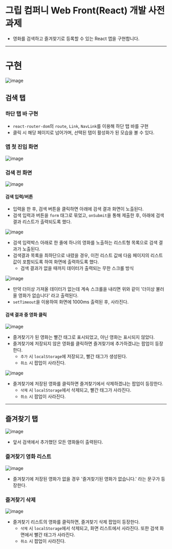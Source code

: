 # 그립 컴퍼니 Web Front(React) 개발 사전 과제

- 영화를 검색하고 즐겨찾기로 등록할 수 있는 React 앱을 구현합니다.

---

# 구현 
![image](https://user-images.githubusercontent.com/88325253/168460093-1eb50e7e-d515-4e33-9ded-652254afc48f.png)

## 검색 탭

### 하단 탭 바 구현
- `react-router-dom`의 `route`, `Link`, `NavLink`를 이용해 하단 탭 바를 구현
- 클릭 시 해당 페이지로 넘어가며, 선택된 탭이 활성화가 된 모습을 볼 수 있다.

### 앱 첫 진입 화면
![image](https://user-images.githubusercontent.com/88325253/168460149-4e4fd501-b22c-4aa1-b7ce-457cb216e9dd.png)

### 검색 전 화면
![image](https://user-images.githubusercontent.com/88325253/168460169-80470768-42cd-4120-9077-661b5c6db499.png)

#### 검색 입력/버튼
- 입력을 한 후, 검색 버튼을 클릭하면 아래에 검색 결과 화면이 노출된다.
- 검색 입력과 버튼을 `form` 태그로 묶었고, `onSubmit`을 통해 제출한 후, 아래에 검색 결과 리스트가 출력되도록 했다.

![image](https://user-images.githubusercontent.com/88325253/168460249-7ca3ccf9-8538-49d9-b868-a5b7195e54d7.png)

- 검색 입력박스 아래로 한 줄에 하나의 영화를 노출하는 리스트형 목록으로 검색 결과가 노출된다.
- 검색결과 목록을 최하단으로 내렸을 경우, 이전 리스트 값에 다음 페이지의 리스트 값이 포함되도록 하여 화면에 출력하도록 했다.
  - 검색 결과가 없을 때까지 데이터가 출력되는 무한 스크롤 방식

![image](https://user-images.githubusercontent.com/88325253/168460638-43e55397-3433-4df3-96fb-8d3528ce4771.png)

- 만약 더이상 가져올 데이터가 없는데 계속 스크롤을 내리면 위와 같이 '더이상 불러올 영화가 없습니다' 라고 출력된다.
- `setTimeout`을 이용하여 화면에 1000ms 출력된 후, 사라진다.

#### 검색 결과 중 영화 클릭

![image](https://user-images.githubusercontent.com/88325253/168460747-f27c5b06-24ff-4cb2-9c6e-1a85bb02a5fb.png)

- 즐겨찾기가 된 영화는 빨간 태그로 표시되었고, 아닌 영화는 표시되지 않았다.
- 즐겨찾기에 저장되지 않은 영화를 클릭하면 즐겨찾기에 추가하겠냐는 팝업이 등장한다.
  - `추가` 시 `localStorage`에 저장되고, 빨간 태그가 생성된다.
  - `취소` 시 팝업이 사라진다.

![image](https://user-images.githubusercontent.com/88325253/168460872-266ef3d5-ad37-42cc-a338-5b6af2e44f25.png)

- 즐겨찾기에 저장된 영화를 클릭하면 즐겨찾기에서 삭제하겠냐는 팝업이 등장한다.
  - `삭제` 시 `localStorage`에서 삭제되고, 빨간 태그가 사라진다.
  - `취소` 시 팝업이 사라진다.

---

## 즐겨찾기 탭

![image](https://user-images.githubusercontent.com/88325253/168460913-c66b9b06-c28a-4933-bbe4-c0994b9bd8ab.png)

- 앞서 검색에서 추가했던 모든 영화들이 출력된다.

### 즐겨찾기 영화 리스트

![image](https://user-images.githubusercontent.com/88325253/168461025-4718fd0f-5bc0-490f-b742-5507750e0834.png)

- 즐겨찾기에 저장된 영화가 없을 경우 '즐겨찾기된 영화가 없습니다.' 라는 문구가 등장한다.

### 즐겨찾기 삭제

![image](https://user-images.githubusercontent.com/88325253/168460950-4c0df18f-da9b-4a1d-98d3-43454db3e6dc.png)

- 즐겨찾기 리스트의 영화를 클릭하면, 즐겨찾기 삭제 팝업이 등장한다.
  - `삭제` 시 `localStorage`에서 삭제되고, 화면 리스트에서 사라진다. 또한 검색 화면에서 빨간 태그가 사라진다.
  - `취소` 시 팝업이 사라진다.

